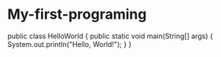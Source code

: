 # My-first-programing
public class HelloWorld {
    public static void main(String[] args) {
        System.out.println("Hello, World!");
    }
}
